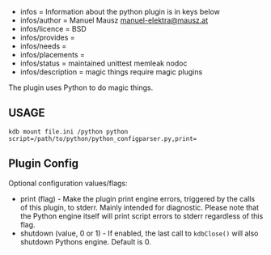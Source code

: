 - infos = Information about the python plugin is in keys below
- infos/author = Manuel Mausz <manuel-elektra@mausz.at>
- infos/licence = BSD
- infos/provides =
- infos/needs =
- infos/placements =
- infos/status = maintained unittest memleak nodoc
- infos/description = magic things require magic plugins

The plugin uses Python to do magic things.

## USAGE

    kdb mount file.ini /python python script=/path/to/python/python_configparser.py,print=

## Plugin Config ##

Optional configuration values/flags:
- print (flag) - Make the plugin print engine errors, triggered by the calls of
this plugin, to stderr. Mainly intended for diagnostic. Please note that the
Python engine itself will print script errors to stderr regardless of this flag.
- shutdown (value, 0 or 1) - If enabled, the last call to `kdbClose()` will also
shutdown Pythons engine. Default is 0.
